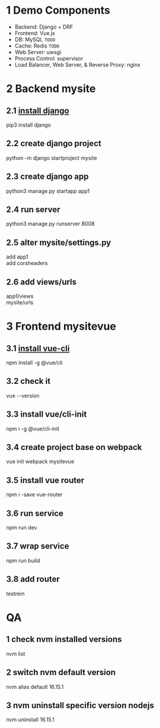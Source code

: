 # 1 Demo Components
- Backend: Django + DRF
- Frontend: Vue.js
- DB: MySQL `TODO`
- Cache: Redis `TODO`
- Web Server: uwsgi
- Process Control: supervisor
- Load Balancer, Web Server, & Reverse Proxy: nginx 

# 2 Backend mysite
## 2.1 [install django](https://www.djangoproject.com/)
pip3 install django

## 2.2 create django project
python -m django startproject mysite

## 2.3 create django app
python3 manage.py startapp app1

## 2.4 run server
python3 manage.py runserver 8008

## 2.5 alter mysite/settings.py
add app1  
add corsheaders

## 2.6 add views/urls
app1/views  
mysite/urls

# 3 Frontend mysitevue
## 3.1 [install vue-cli](https://cli.vuejs.org/guide/installation.html)
npm install -g @vue/cli

## 3.2 check it
vue --version

## 3.3 install vue/cli-init
npm i -g @vue/cli-init

## 3.4 create project base on webpack
vue init webpack mysitevue

## 3.5 install vue router
npm i -save vue-router

## 3.6 run service
npm run dev

## 3.7 wrap service
npm run build

## 3.8 add router
testrein

# QA
## 1 check nvm installed versions
nvm list
## 2 switch nvm default version
nvm alias default 16.15.1
## 3 nvm uninstall specific version nodejs
nvm uninstall 16.15.1
